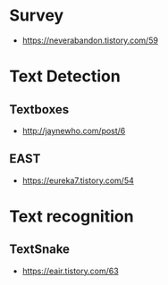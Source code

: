 # Survey
- https://neverabandon.tistory.com/59

# Text Detection

## Textboxes
- http://jaynewho.com/post/6

## EAST
- https://eureka7.tistory.com/54

# Text recognition

## TextSnake
- https://eair.tistory.com/63
